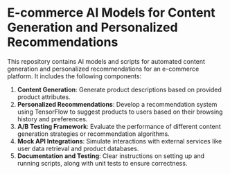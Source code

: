 # E-commerce AI Models for Content Generation and Personalized Recommendations

This repository contains AI models and scripts for automated content generation and personalized recommendations for an e-commerce platform. It includes the following components:

1. **Content Generation**: Generate product descriptions based on provided product attributes.
2. **Personalized Recommendations**: Develop a recommendation system using TensorFlow to suggest products to users based on their browsing history and preferences.
3. **A/B Testing Framework**: Evaluate the performance of different content generation strategies or recommendation algorithms.
4. **Mock API Integrations**: Simulate interactions with external services like user data retrieval and product databases.
5. **Documentation and Testing**: Clear instructions on setting up and running scripts, along with unit tests to ensure correctness.
